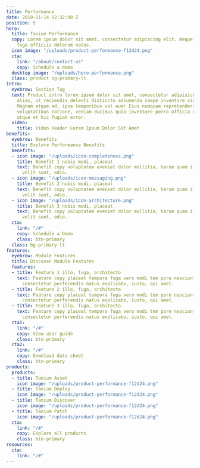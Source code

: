 ```yaml
---
title: Performance
date: 2019-11-14 12:32:00 Z
position: 5
hero:
  title: Tanium Performance
  copy: Lorem ipsum dolor sit amet, consectetur adipiscing elit. Neque itaque, molestiae
    fuga officiis dolorum natus.
  icon image: "/uploads/product-performance-f12d24.png"
  cta:
    link: "/about/contact-us"
    copy: Schedule a demo
  desktop image: "/uploads/hero-performance.png"
  class: product bg-primary-lt
intro:
  eyebrow: Section Tag
  text: Product intro lorem ipsum dolor sit amet, consectetur adipisicng elit. Libero
    alias, ut reciendis delenti distincto assumenda saepe inventore sint harum labore.
    Magnam atque ad, ipsa temporibus vel eum! Eius numquam reprehenderit, deleniti
    voluptatibus ratione, veniam ducimus quia inventore porro officia quae dicta alias,
    atque et hic fugiat error.
  video:
    title: Video Header Lorem Ipsum Dolor Sit Amet
benefits:
  eyebrow: Benefits
  title: Explore Performance Benefits
  benefits:
  - icon image: "/uploads/icon-completeness.png"
    title: Benefit 1 nobis modi, placeat
    text: Benefit copy voluptatem eveniet dolor mollitia, harum quam illum explicabo
      velit sunt, odio.
  - icon image: "/uploads/icon-messaging.png"
    title: Benefit 2 nobis modi, placeat
    text: Benefit copy voluptatem eveniet dolor mollitia, harum quam illum explicabo
      velit sunt, odio.
  - icon image: "/uploads/icon-architecture.png"
    title: Benefit 3 nobis modi, placeat
    text: Benefit copy voluptatem eveniet dolor mollitia, harum quam illum explicabo
      velit sunt, odio.
  cta:
    link: "/#"
    copy: Schedule a Demo
    class: btn-primary
  class: bg-primary-lt
features:
  eyebrow: Module Features
  title: Discover Module Features
  features:
  - title: Feature 1 illo, fuga, architecto
    text: Feature copy placeat tempora fuga vero modi tem pore nesciunt moles tias
      consectetur perferendis natus explicabo, iusto, qui amet.
  - title: Feature 2 illo, fuga, architecto
    text: Feature copy placeat tempora fuga vero modi tem pore nesciunt moles tias
      consectetur perferendis natus explicabo, iusto, qui amet.
  - title: Feature 3 illo, fuga, architecto
    text: Feature copy placeat tempora fuga vero modi tem pore nesciunt moles tias
      consectetur perferendis natus explicabo, iusto, qui amet.
  cta1:
    link: "/#"
    copy: View user guide
    class: btn-primary
  cta2:
    link: "/#"
    copy: Download data sheet
    class: btn-primary
products:
  products:
  - title: Tanium Asset
    icon image: "/uploads/product-performance-f12d24.png"
  - title: Tanium Deploy
    icon image: "/uploads/product-performance-f12d24.png"
  - title: Tanium Discover
    icon image: "/uploads/product-performance-f12d24.png"
  - title: Tanium Patch
    icon image: "/uploads/product-performance-f12d24.png"
  cta:
    link: "/#"
    copy: Explore all products
    class: btn-primary
resources:
  cta:
    link: "/#"
---
```


